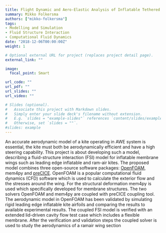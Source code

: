 ```yaml
---
title: Flight Dynamic and Aero-Elastic Analysis of Inflatable Tethered Wings
summary: Mikko Folkersma
authors: ["mikko-folkersma"]
tags:
- Modelling and Simulation
- Fluid Structure Interaction
- Computational Fluid Dynamics
date: "2018-12-06T00:00:00Z"
weight: 1

# Optional external URL for project (replaces project detail page).
external_link: ""

image:
  focal_point: Smart

url_code: ""
url_pdf: ""
url_slides: ""
url_video: ""

# Slides (optional).
#   Associate this project with Markdown slides.
#   Simply enter your slide deck's filename without extension.
#   E.g. `slides = "example-slides"` references `content/slides/example-slides.md`.
#   Otherwise, set `slides = ""`.
#slides: example
---
```


An accurate aerodynamic model of a kite operating in AWE system is essential, the kite must both be aerodynamically efficient and have a high steering capability. This project is about developing such a model, describing a fluid-structure interaction (FSI) model for inflatable membrane wings such as leading edge inflatable and ram-air kites. The proposed model combines three open-source software packages: [OpenFOAM](https://www.openfoam.com), mem4py and [preCICE](https://www.precice.org/). OpenFOAM is a popular computational fluid dynamics (CFD) software which is used to calculate the exterior flow and the stresses around the wing. For the structural deformation mem4py is used which specifically developed for membrane structures. The two solvers OpenFOAM and mem4py are coupled with preCICE coupling tool. The aerodynamic model in OpenFOAM has been validated by simulating rigid leading edge inflatable kite airfoils and comparing the results to available experimental results. The coupled FSI model is verified with an extended lid-driven cavity flow test case which includes a flexible membrane. After the verification and validation steps the coupled solver is used to study the aerodynamics of a ramair wing section
